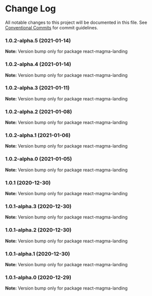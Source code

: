 # Change Log

All notable changes to this project will be documented in this file.
See [Conventional Commits](https://conventionalcommits.org) for commit guidelines.

### 1.0.2-alpha.5 (2021-01-14)

**Note:** Version bump only for package react-magma-landing





### 1.0.2-alpha.4 (2021-01-14)

**Note:** Version bump only for package react-magma-landing





### 1.0.2-alpha.3 (2021-01-11)

**Note:** Version bump only for package react-magma-landing





### 1.0.2-alpha.2 (2021-01-08)

**Note:** Version bump only for package react-magma-landing





### 1.0.2-alpha.1 (2021-01-06)

**Note:** Version bump only for package react-magma-landing





### 1.0.2-alpha.0 (2021-01-05)

**Note:** Version bump only for package react-magma-landing





### 1.0.1 (2020-12-30)

**Note:** Version bump only for package react-magma-landing





### 1.0.1-alpha.3 (2020-12-30)

**Note:** Version bump only for package react-magma-landing





### 1.0.1-alpha.2 (2020-12-30)

**Note:** Version bump only for package react-magma-landing





### 1.0.1-alpha.1 (2020-12-30)

**Note:** Version bump only for package react-magma-landing





### 1.0.1-alpha.0 (2020-12-29)

**Note:** Version bump only for package react-magma-landing

